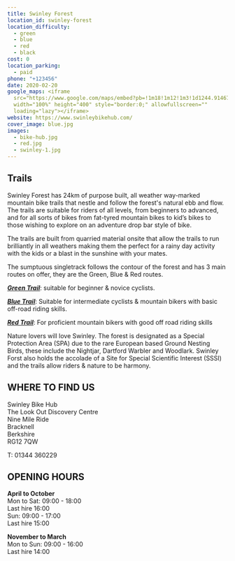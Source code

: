 ```yaml
---
title: Swinley Forest
location_id: swinley-forest
location_difficulty:
  - green
  - blue
  - red
  - black
cost: 0
location_parking:
  - paid
phone: "+123456"
date: 2020-02-20
google_maps: <iframe
  src="https://www.google.com/maps/embed?pb=!1m18!1m12!1m3!1d1244.914677230681!2d-0.7415574694367548!3d51.387814271825285!2m3!1f0!2f0!3f0!3m2!1i1024!2i768!4f13.1!3m3!1m2!1s0x48767e2d509c2903%3A0xed4465bb692034db!2sSwinley%20Bike%20Hub%20Swinley%20Forest&#39;s%20Trail%20Centre!5e0!3m2!1sen!2sbg!4v1614202168809!5m2!1sen!2sbg"
  width="100%" height="400" style="border:0;" allowfullscreen=""
  loading="lazy"></iframe>
website: https://www.swinleybikehub.com/
cover_image: blue.jpg
images:
  - bike-hub.jpg
  - red.jpg
  - swinley-1.jpg
---
```

## Trails

Swinley Forest has 24km of purpose built, all weather way-marked mountain bike trails that nestle and follow the forest's natural ebb and flow. The trails are suitable for riders of all levels, from beginners to advanced, and for all sorts of bikes from fat-tyred mountain bikes to kid’s bikes to those wishing to explore on an adventure drop bar style of bike.

The trails are built from quarried material onsite that allow the trails to run brilliantly in all weathers making them the perfect for a rainy day activity with the kids or a blast in the sunshine with your mates.

The sumptuous singletrack follows the contour of the forest and has 3 main routes on offer, they are the Green, Blue & Red routes.

***[Green Trail](https://www.swinleybikehub.com/trails/green-trail-easy)***: suitable for beginner & novice cyclists.

***[Blue Trail](https://www.swinleybikehub.com/trails/blue-trail-moderate)***: Suitable for intermediate cyclists & mountain bikers with basic off-road riding skills.

***[Red Trail](https://www.swinleybikehub.com/trails/red-trail-difficult)***: For proficient mountain bikers with good off road riding skills

Nature lovers will love Swinley. The forest is designated as a Special Protection Area (SPA) due to the rare European based Ground Nesting Birds, these include the Nightjar, Dartford Warbler and Woodlark. Swinley Forst also holds the accolade of a Site for Special Scientific Interest (SSSI) and the trails allow riders & nature to be harmony.

## WHERE TO FIND US

Swinley Bike Hub\
The Look Out Discovery Centre\
Nine Mile Ride\
Bracknell\
Berkshire\
RG12 7QW

T: 01344 360229

## OPENING HOURS

**April to October**\
Mon to Sat: 09:00 - 18:00\
Last hire 16:00\
Sun: 09:00 - 17:00\
Last hire 15:00

**November to March**\
Mon to Sun: 09:00 - 16:00\
Last hire 14:00